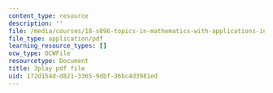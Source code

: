 ```yaml
---
content_type: resource
description: ''
file: /media/courses/18-s096-topics-in-mathematics-with-applications-in-finance-fall-2013/172d154dd82133659dbf36bc4d3981ed_wvXDB9dMdEo.pdf
file_type: application/pdf
learning_resource_types: []
ocw_type: OCWFile
resourcetype: Document
title: 3play pdf file
uid: 172d154d-d821-3365-9dbf-36bc4d3981ed
---
```

